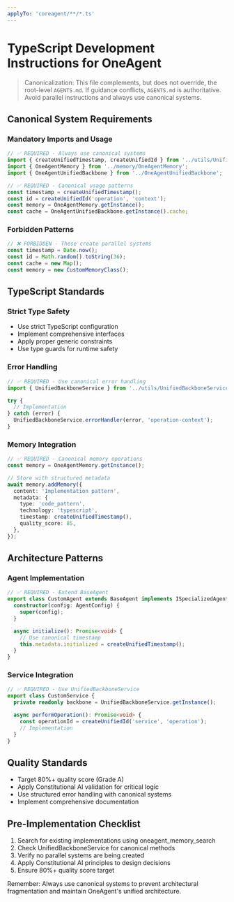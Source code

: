 ```yaml
---
applyTo: 'coreagent/**/*.ts'
---
```


# TypeScript Development Instructions for OneAgent

> Canonicalization: This file complements, but does not override, the root-level `AGENTS.md`. If guidance conflicts, `AGENTS.md` is authoritative. Avoid parallel instructions and always use canonical systems.

## Canonical System Requirements

### Mandatory Imports and Usage

```typescript
// ✅ REQUIRED - Always use canonical systems
import { createUnifiedTimestamp, createUnifiedId } from '../utils/UnifiedBackboneService';
import { OneAgentMemory } from '../memory/OneAgentMemory';
import { OneAgentUnifiedBackbone } from '../OneAgentUnifiedBackbone';

// ✅ REQUIRED - Canonical usage patterns
const timestamp = createUnifiedTimestamp();
const id = createUnifiedId('operation', 'context');
const memory = OneAgentMemory.getInstance();
const cache = OneAgentUnifiedBackbone.getInstance().cache;
```

### Forbidden Patterns

```typescript
// ❌ FORBIDDEN - These create parallel systems
const timestamp = Date.now();
const id = Math.random().toString(36);
const cache = new Map();
const memory = new CustomMemoryClass();
```

## TypeScript Standards

### Strict Type Safety

- Use strict TypeScript configuration
- Implement comprehensive interfaces
- Apply proper generic constraints
- Use type guards for runtime safety

### Error Handling

```typescript
// ✅ REQUIRED - Use canonical error handling
import { UnifiedBackboneService } from '../utils/UnifiedBackboneService';

try {
  // Implementation
} catch (error) {
  UnifiedBackboneService.errorHandler(error, 'operation-context');
}
```

### Memory Integration

```typescript
// ✅ REQUIRED - Canonical memory operations
const memory = OneAgentMemory.getInstance();

// Store with structured metadata
await memory.addMemory({
  content: 'Implementation pattern',
  metadata: {
    type: 'code_pattern',
    technology: 'typescript',
    timestamp: createUnifiedTimestamp(),
    quality_score: 85,
  },
});
```

## Architecture Patterns

### Agent Implementation

```typescript
// ✅ REQUIRED - Extend BaseAgent
export class CustomAgent extends BaseAgent implements ISpecializedAgent {
  constructor(config: AgentConfig) {
    super(config);
  }

  async initialize(): Promise<void> {
    // Use canonical timestamp
    this.metadata.initialized = createUnifiedTimestamp();
  }
}
```

### Service Integration

```typescript
// ✅ REQUIRED - Use UnifiedBackboneService
export class CustomService {
  private readonly backbone = UnifiedBackboneService.getInstance();

  async performOperation(): Promise<void> {
    const operationId = createUnifiedId('service', 'operation');
    // Implementation
  }
}
```

## Quality Standards

- Target 80%+ quality score (Grade A)
- Apply Constitutional AI validation for critical logic
- Use structured error handling with canonical systems
- Implement comprehensive documentation

## Pre-Implementation Checklist

1. Search for existing implementations using oneagent_memory_search
2. Check UnifiedBackboneService for canonical methods
3. Verify no parallel systems are being created
4. Apply Constitutional AI principles to design decisions
5. Ensure 80%+ quality score target

Remember: Always use canonical systems to prevent architectural fragmentation and maintain OneAgent's unified architecture.
